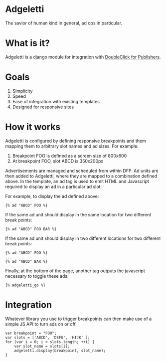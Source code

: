 Adgeletti
=========
The savior of human kind in general, ad ops in particular.

What is it?
=========
Adgeletti is a django module for integration with [DoubleClick for Publishers](http://www.google.com/doubleclick/publishers/solutions/ad-serving.html "DFP").

Goals
=========
1. Simplicity
2. Speed
3. Ease of integration with existing templates
4. Designed for responsive sites

How it works
==========
Adgeletti is configured by defining responsive breakpoints and them mapping them to arbitrary slot names and ad sizes. For example:
  1. Breakpoint FOO is defined as a screen size of 800x600
  2. At breakpoint FOO, slot ABCD is 350x200px

Advertisements are managed and scheduled from within DFP. Ad units are then added to Adgeletti, where they are mapped to a combination defined above. In the template, an ad tag is used to emit HTML and Javascript required to display an ad in a particular ad slot.

For example, to display the ad defined above:

    {% ad "ABCD" FOO %}

If the same ad unit should display in the same location for two different break points:

    {% ad "ABCD" FOO BAR %}

If the same ad unit should display in two different locations for two different break points:

    {% ad "ABCD" FOO %}
    ...
    {% ad "ABCD" BAR %}

Finally, at the bottom of the page, another tag outputs the javascript necessary to toggle these ads:

    {% adgeletti_go %}

Integration
==========
Whatever library you use to trigger breakpoints can then make use of a simple JS API to turn ads on or off.

    var breakpoint = "FOO";
    var slots = ['ABCD', 'DEFG', 'HIJK' ];
    for (var i = 0; i < slots.length; ++i) {
        var slot_name = slots[i];
        adgeletti.display(breakpoint, slot_name);
    }